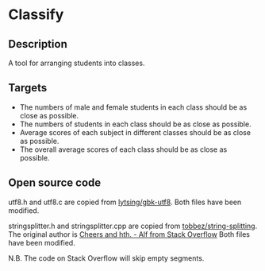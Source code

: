 # Classify
## Description
A tool for arranging students into classes.
## Targets
* The numbers of male and female students in each class should be as close as possible.
* The numbers of students in each class should be as close as possible.
* Average scores of each subject in different classes should be as close as possible.
* The overall average scores of each class should be as close as possible.
## Open source code
utf8.h and utf8.c are copied from [lytsing/gbk-utf8][1]. Both files have been modified.

stringsplitter.h and stringsplitter.cpp are copied from [tobbez/string-splitting][2].
The original author is [Cheers and hth. - Alf from Stack Overflow][3]
Both files have been modified.

N.B. The code on Stack Overflow will skip empty segments.

[1]: https://github.com/lytsing/gbk-utf8
[2]: https://github.com/tobbez/string-splitting/blob/master/split6.cpp
[3]: https://stackoverflow.com/questions/9378500/why-is-splitting-a-string-slower-in-c-than-python/9379203#9379203

